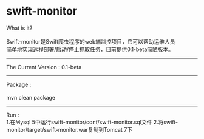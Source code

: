swift-monitor
=============

  What is it? <br />  
  Swift-monitor是Swift爬虫程序的web端监控项目，它可以帮助运维人员<br />
  简单地实现远程部署/启动/停止抓取任务，目前提供0.1-beta简陋版本。

  -----------

  The Current Version : 0.1-beta

  -----------

  Package : <br />  
  mvn clean package
  
  -----------

  Run : <br />
  1.在Mysql 5中运行swift-monitor/conf/swift-monitor.sql文件
  2.将swift-monitor/target/swift-monitor.war复制到Tomcat 7下
  
